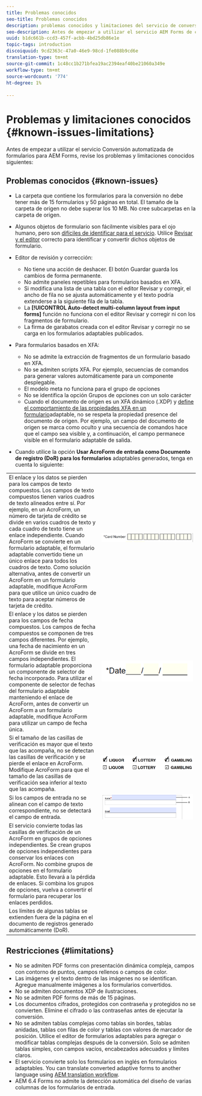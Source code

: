```yaml
---
title: Problemas conocidos
seo-title: Problemas conocidos
description: problemas conocidos y limitaciones del servicio de conversión de formularios automatizados
seo-description: Antes de empezar a utilizar el servicio AEM Forms de conversión automatizada de formularios, conozca los problemas conocidos y las limitaciones del servicio
uuid: b1dc661b-ccd3-457f-acbb-4bd25db86e1e
topic-tags: introduction
discoiquuid: 9cd2363c-47a0-46e9-98cd-1fe088b9cd6e
translation-type: tm+mt
source-git-commit: 1c48cc1b271bfea19ac2394eaf40be21060a349e
workflow-type: tm+mt
source-wordcount: '774'
ht-degree: 1%

---
```


# Problemas y limitaciones conocidos {#known-issues-limitations}

Antes de empezar a utilizar el servicio Conversión automatizada de formularios para AEM Forms, revise los problemas y limitaciones conocidos siguientes:

## Problemas conocidos {#known-issues}

* La carpeta que contiene los formularios para la conversión no debe tener más de 15 formularios y 50 páginas en total. El tamaño de la carpeta de origen no debe superar los 10 MB. No cree subcarpetas en la carpeta de origen.
* Algunos objetos de formulario son fácilmente visibles para el ojo humano, pero son [difíciles de identificar para el servicio](styles-and-pattern-considerations-and-best-practices.md). Utilice [Revisar y el editor](review-correct-ui-edited.md) correcto para identificar y convertir dichos objetos de formulario.
* Editor de revisión y corrección:

   * No tiene una acción de deshacer. El botón Guardar guarda los cambios de forma permanente.
   * No admite paneles repetibles para formularios basados en XFA.
   * Si modifica una lista de una tabla con el editor Revisar y corregir, el ancho de fila no se ajusta automáticamente y el texto podría extenderse a la siguiente fila de la tabla.
   * La **[!UICONTROL Auto-detect multi-column layout from input forms]** función no funciona con el editor Revisar y corregir ni con los fragmentos de formulario.
   * La firma de garabatos creada con el editor Revisar y corregir no se carga en los formularios adaptables publicados.


* Para formularios basados en XFA:
   * No se admite la extracción de fragmentos de un formulario basado en XFA.
   * No se admiten scripts XFA. Por ejemplo, secuencias de comandos para generar valores automáticamente para un componente desplegable.
   * El modelo meta no funciona para el grupo de opciones
   * No se identifica la opción Grupos de opciones con un solo carácter
   * Cuando el documento de origen es un XFA dinámico (.XDP) y [define el comportamiento de las propiedades XFA en un formulario](https://helpx.adobe.com/experience-manager/6-5/forms/using/xfa-api-supported-in-adaptive-form.html#supportedxfaelementsandtheirmappinginadaptiveformsbr)adaptable, no se respeta la propiedad presence del documento de origen. Por ejemplo, un campo del documento de origen se marca como oculto y una secuencia de comandos hace que el campo sea visible y, a continuación, el campo permanece visible en el formulario adaptable de salida.

* Cuando utilice la opción **Usar AcroForm de entrada como Documento de registro (DoR) para los formularios** adaptables generados, tenga en cuenta lo siguiente:

<table>
    <tr>
        <td>El enlace y los datos se pierden para los campos de texto compuestos. Los campos de texto compuestos tienen varios cuadros de texto alineados entre sí. Por ejemplo, en un AcroForm, un número de tarjeta de crédito se divide en varios cuadros de texto y cada cuadro de texto tiene un enlace independiente. Cuando AcroForm se convierte en un formulario adaptable, el formulario adaptable convertido tiene un único enlace para todos los cuadros de texto. Como solución alternativa, antes de convertir un AcroForm en un formulario adaptable, modifique AcroForm para que utilice un único cuadro de texto para aceptar números de tarjeta de crédito.</td>
        <td><img  src="assets/creditCard_Composite.png"/>                                                            </td>
    </tr>
    <tr>
        <td>El enlace y los datos se pierden para los campos de fecha compuestos. Los campos de fecha compuestos se componen de tres campos diferentes. Por ejemplo, una fecha de nacimiento en un AcroForm se divide en tres campos independientes. El formulario adaptable proporciona un componente de selector de fecha incorporado. Para utilizar el componente de selector de fechas del formulario adaptable manteniendo el enlace de AcroForm, antes de convertir un AcroForm a un formulario adaptable, modifique AcroForm para utilizar un campo de fecha única.</td>
        <td><img  src="assets/CompositeDateField.png"/></td>
    </tr>
    <tr>
        <td>Si el tamaño de las casillas de verificación es mayor que el texto que las acompaña, no se detectan las casillas de verificación y se pierde el enlace en AcroForm. Modifique AcroForm para que el tamaño de las casillas de verificación sea inferior al texto que las acompaña.</td>
        <td><img  src="assets/large-text-box.png"/><br/><img  src="assets/small-text-box.png"/></td>
    </tr>
    <tr>
        <td>Si los campos de entrada no se alinean con el campo de texto correspondiente, no se detectará el campo de entrada.  </td>
        <td><img  src="assets/non-alingned-fields.png"/></td>
    </tr>
    <tr >
        <td>El servicio convierte todas las casillas de verificación de un AcroForm en grupos de opciones independientes. Se crean grupos de opciones independientes para conservar los enlaces con AcroForm. No combine grupos de opciones en el formulario adaptable. Esto llevará a la pérdida de enlaces. Si combina los grupos de opciones, vuelva a convertir el formulario para recuperar los enlaces perdidos. </td>
        <td></td>
    </tr>
    <tr >
        <td>Los límites de algunas tablas se extienden fuera de la página en el documento de registros generado automáticamente (DoR). </td>
        <td></td>
    </tr>
</table>

## Restricciones   {#limitations}

* No se admiten PDF forms con presentación dinámica compleja, campos con contorno de puntos, campos rellenos o campos de color.
* Las imágenes y el texto dentro de las imágenes no se identifican. Agregue manualmente imágenes a los formularios convertidos.
* No se admiten documentos XDP de ilustraciones.
* No se admiten PDF forms de más de 15 páginas.
* Los documentos cifrados, protegidos con contraseña y protegidos no se convierten. Elimine el cifrado o las contraseñas antes de ejecutar la conversión.
* No se admiten tablas complejas como tablas sin bordes, tablas anidadas, tablas con filas de color y tablas con valores de marcador de posición. Utilice el editor de formularios adaptables para agregar o modificar tablas complejas después de la conversión. Solo se admiten tablas simples, con campos vacíos, encabezados adecuados y límites claros.
* El servicio convierte solo los formularios en inglés en formularios adaptables. You can translate converted adaptive forms to another language using [AEM translation workflow](https://helpx.adobe.com/es/experience-manager/6-5/forms/using/using-aem-translation-workflow-to-localize-adaptive-forms.html).
* AEM 6.4 Forms no admite la detección automática del diseño de varias columnas de los formularios de entrada.

